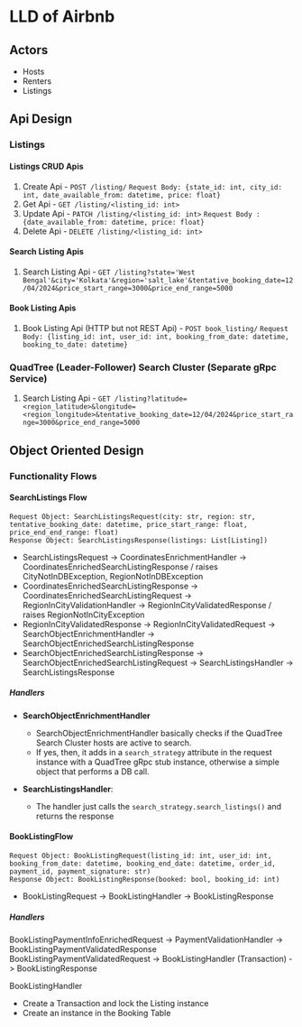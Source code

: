 # LLD of Airbnb

## Actors

* Hosts
* Renters
* Listings

## Api Design

### Listings

#### Listings CRUD Apis

1. Create Api - `POST /listing/` `Request Body: {state_id: int, city_id: int, date_available_from: datetime, price: float}`
2. Get Api - `GET /listing/<listing_id: int>`
3. Update Api - `PATCH /listing/<listing_id: int>` `Request Body : {date_available_from: datetime, price: float}`
4. Delete Api - `DELETE /listing/<listing_id: int>`

#### Search Listing Apis

1. Search Listing Api - `GET /listing?state='West Bengal'&city='Kolkata'&region='salt_lake'&tentative_booking_date=12/04/2024&price_start_range=3000&price_end_range=5000`

#### Book Listing Apis

1. Book Listing Api (HTTP but not REST Api) - `POST book_listing/` `Request Body: {listing_id: int, user_id: int, booking_from_date: datetime, booking_to_date: datetime}`


### QuadTree (Leader-Follower) Search Cluster (Separate gRpc Service)

1. Search Listing Api - `GET /listing?latitude=<region_latitude>&longitude=<region_longitude>&tentative_booking_date=12/04/2024&price_start_range=3000&price_end_range=5000`

## Object Oriented Design

### Functionality Flows

#### SearchListings Flow

    Request Object: SearchListingsRequest(city: str, region: str, tentative_booking_date: datetime, price_start_range: float, price_end_end_range: float)
    Response Object: SearchListingsResponse(listings: List[Listing])

* SearchListingsRequest -> CoordinatesEnrichmentHandler -> CoordinatesEnrichedSearchListingResponse / raises CityNotInDBException, RegionNotInDBException 
* CoordinatesEnrichedSearchListingResponse -> CoordinatesEnrichedSearchListingRequest -> RegionInCityValidationHandler -> RegionInCityValidatedResponse / raises RegionNotInCityException
* RegionInCityValidatedResponse -> RegionInCityValidatedRequest -> SearchObjectEnrichmentHandler -> SearchObjectEnrichedSearchListingResponse
* SearchObjectEnrichedSearchListingResponse -> SearchObjectEnrichedSearchListingRequest -> SearchListingsHandler -> SearchListingsResponse

##### Handlers

* **SearchObjectEnrichmentHandler**
  * SearchObjectEnrichmentHandler basically checks if the QuadTree Search Cluster hosts are active to search.
  * If yes, then, it adds in a `search_strategy` attribute in the request instance with a QuadTree gRpc stub instance, otherwise a simple object that performs a DB call.
      
* **SearchListingsHandler**:
  * The handler just calls the `search_strategy.search_listings()` and returns the response

#### BookListingFlow

    Request Object: BookListingRequest(listing_id: int, user_id: int, booking_from_date: datetime, booking_end_date: datetime, order_id, payment_id, payment_signature: str)
    Response Object: BookListingResponse(booked: bool, booking_id: int)

* BookListingRequest -> BookListingHandler -> BookListingResponse

##### Handlers

BookListingPaymentInfoEnrichedRequest -> PaymentValidationHandler -> BookListingPaymentValidatedResponse 
BookListingPaymentValidatedRequest -> BookListingHandler (Transaction) -> BookListingResponse

BookListingHandler
* Create a Transaction and lock the Listing instance
* Create an instance in the Booking Table













